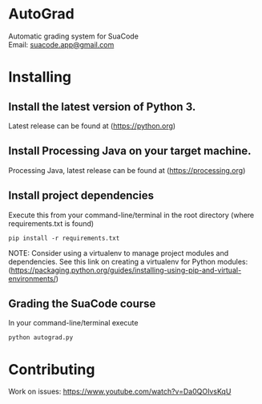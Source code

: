 # AutoGrad
Automatic grading system for SuaCode   
Email: suacode.app@gmail.com
 
 
# Installing

## Install the latest version of Python 3. 
Latest release can be found at (https://python.org)

## Install Processing Java on your target machine. 
Processing Java, latest release can be found at (https://processing.org)

## Install project dependencies
Execute this from your command-line/terminal in the root directory (where requirements.txt is found)

```pip install -r requirements.txt```

NOTE: Consider using a virtualenv to manage project modules and dependencies. See this link on creating a virtualenv for Python modules: (https://packaging.python.org/guides/installing-using-pip-and-virtual-environments/)

## Grading the SuaCode course
In your command-line/terminal execute

```python autograd.py```


# Contributing 
Work on issues: https://www.youtube.com/watch?v=Da0QOIvsKqU

